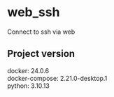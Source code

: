 # web_ssh
Connect to ssh via web

## Project version
docker: 24.0.6   
docker-compose: 2.21.0-desktop.1   
python: 3.10.13   

